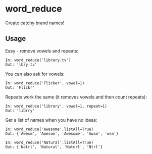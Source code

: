 # word_reduce
Create catchy brand names!

## Usage

Easy - remove vowels and repeats:

    In: word_reduce('library.tv')
    Out: 'lbry.tv'
    
You can also ask for vowels:

    In: word_reduce('Flicker', vowel=1)
    Out: 'Flickr'
    
Repeats work the same (it removes vowels and then count repeats):

    In: word_reduce('library', vowel=1, repeat=1)
    Out: 'librry'
    
Get a list of names when you have no ideas:

    In: word_reduce('Awesome',listAll=True)
    Out: {'Awesm', 'Awesom', 'Awesome', 'Awsm', 'wsm'}
    
    In: word_reduce('Natural',listAll=True)
    Out: {'Natrl', 'Natural', 'Naturl', 'Ntrl'}
    
    
